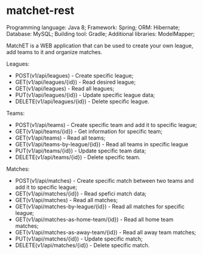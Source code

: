 # matchet-rest

Programming language: Java 8;
Framework: Spring;
ORM: Hibernate;
Database: MySQL;
Building tool: Gradle;
Additional libraries: ModelMapper;

MatchET is a WEB application that can be used to create your own league, add teams to it and organize matches. 

Leagues:
- POST(v1/api/leagues) - Create specific league;
- GET(v1/api/leagues/{id}) - Read desired league;
- GET(v1/api/leagues) - Read all leagues;
- PUT(v1/api/leagues/{id}) - Update specific league data;
- DELETE(v1/api/leagues/{id}) - Delete specific league.

Teams:
- POST(v1/api/teams) - Create specific team and add it to specific league;
- GET(v1/api/teams/{id}) - Get information for specific team;
- GET(v1/api/teams) - Read all teams;
- GET(v1/api/teams-by-league/{id}) - Read all teams in specific league
- PUT(v1/api/teams/{id}) - Update specific team data;
- DELETE(v1/api/teams/{id}) - Delete specific team.

Matches:
- POST(v1/api/matches) - Create specific match between two teams and add it to specific league;
- GET(v1/api/matches/{id}) - Read spefici match data;
- GET(v1/api/matches) - Read all matches;
- GET(v1/api/matches-by-league/{id}) - Read all matches for specific league;
- GET(v1/api/matches-as-home-team/{id}) - Read all home team matches;
- GET(v1/api/matches-as-away-team/{id}) - Read all away team matches;
- PUT(v1/api/matches/{id}) - Update specific match;
- DELETE(v1/api/matches/{id}) - Delete specific match.
